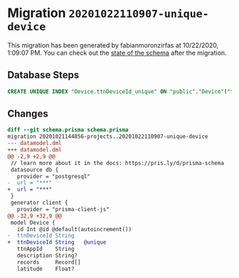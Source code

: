 # Migration `20201022110907-unique-device`

This migration has been generated by fabianmoronzirfas at 10/22/2020, 1:09:07 PM.
You can check out the [state of the schema](./schema.prisma) after the migration.

## Database Steps

```sql
CREATE UNIQUE INDEX "Device.ttnDeviceId_unique" ON "public"."Device"("ttnDeviceId")
```

## Changes

```diff
diff --git schema.prisma schema.prisma
migration 20201021144856-projects..20201022110907-unique-device
--- datamodel.dml
+++ datamodel.dml
@@ -2,9 +2,9 @@
 // learn more about it in the docs: https://pris.ly/d/prisma-schema
 datasource db {
   provider = "postgresql"
-  url = "***"
+  url = "***"
 }
 generator client {
   provider = "prisma-client-js"
@@ -32,9 +32,9 @@
 model Device {
   id Int @id @default(autoincrement())
-  ttnDeviceId String
+  ttnDeviceId String   @unique
   ttnAppId    String
   description String?
   records     Record[]
   latitude    Float?
```


